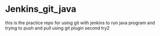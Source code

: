 # Jenkins_git_java
this is the practice repo for using git with jenkins to run java program
and trying to push and pull using git plugin
second try2
